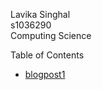 ---
---

Lavika Singhal\
s1036290\
Computing Science

Table of Contents
- <a href = "https://github.com/rubigdata/bigdata-blog-2021-Lavika5/blob/master/docs/blogpost1.md" title="blogpost1.md">blogpost1
